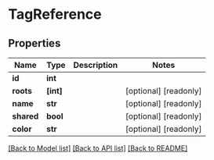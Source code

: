 # TagReference


## Properties

Name | Type | Description | Notes
------------ | ------------- | ------------- | -------------
**id** | **int** |  | 
**roots** | **[int]** |  | [optional] [readonly] 
**name** | **str** |  | [optional] [readonly] 
**shared** | **bool** |  | [optional] [readonly] 
**color** | **str** |  | [optional] [readonly] 

[[Back to Model list]](../#documentation-for-models) [[Back to API list]](../#documentation-for-api-endpoints) [[Back to README]](../)


